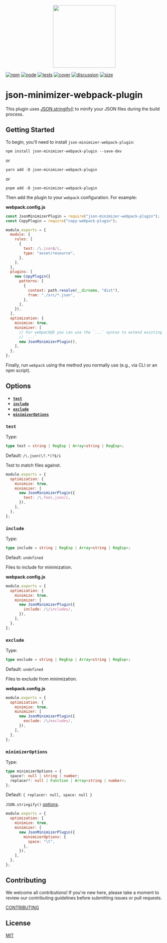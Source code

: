 <div align="center">
  <a href="https://github.com/webpack/webpack">
    <img width="200" height="200" src="https://webpack.js.org/assets/icon-square-big.svg">
  </a>
</div>

[![npm][npm]][npm-url]
[![node][node]][node-url]
[![tests][tests]][tests-url]
[![cover][cover]][cover-url]
[![discussion][discussion]][discussion-url]
[![size][size]][size-url]

# json-minimizer-webpack-plugin

This plugin uses [JSON.stringify()](https://developer.mozilla.org/en-US/docs/Web/JavaScript/Reference/Global_Objects/JSON/stringify) to minify your JSON files during the build process.

## Getting Started

To begin, you'll need to install `json-minimizer-webpack-plugin`:

```console
npm install json-minimizer-webpack-plugin --save-dev
```

or

```console
yarn add -D json-minimizer-webpack-plugin
```

or

```console
pnpm add -D json-minimizer-webpack-plugin
```

Then add the plugin to your `webpack` configuration. For example:

**webpack.config.js**

```js
const JsonMinimizerPlugin = require("json-minimizer-webpack-plugin");
const CopyPlugin = require("copy-webpack-plugin");

module.exports = {
  module: {
    rules: [
      {
        test: /\.json$/i,
        type: "asset/resource",
      },
    ],
  },
  plugins: [
    new CopyPlugin({
      patterns: [
        {
          context: path.resolve(__dirname, "dist"),
          from: "./src/*.json",
        },
      ],
    }),
  ],
  optimization: {
    minimize: true,
    minimizer: [
      // For webpack@5 you can use the `...` syntax to extend existing minimizers (i.e. `terser-webpack-plugin`), uncomment the next line
      // `...`
      new JsonMinimizerPlugin(),
    ],
  },
};
```

Finally, run `webpack` using the method you normally use (e.g., via CLI or an npm script).

## Options

- **[`test`](#test)**
- **[`include`](#include)**
- **[`exclude`](#exclude)**
- **[`minimizerOptions`](#minimizeroptions)**

### `test`

Type:

```ts
type test = string | RegExp | Array<string | RegExp>;
```

Default: `/\.json(\?.*)?$/i`

Test to match files against.

```js
module.exports = {
  optimization: {
    minimize: true,
    minimizer: [
      new JsonMinimizerPlugin({
        test: /\.foo\.json/i,
      }),
    ],
  },
};
```

### `include`

Type:

```ts
type include = string | RegExp | Array<string | RegExp>;
```

Default: `undefined`

Files to include for minimization.

**webpack.config.js**

```js
module.exports = {
  optimization: {
    minimize: true,
    minimizer: [
      new JsonMinimizerPlugin({
        include: /\/includes/,
      }),
    ],
  },
};
```

### `exclude`

Type:

```ts
type exclude = string | RegExp | Array<string | RegExp>;
```

Default: `undefined`

Files to exclude from minimization.

**webpack.config.js**

```js
module.exports = {
  optimization: {
    minimize: true,
    minimizer: [
      new JsonMinimizerPlugin({
        exclude: /\/excludes/,
      }),
    ],
  },
};
```

### `minimizerOptions`

Type:

```ts
type minimizerOptions = {
  space?: null | string | number;
  replacer?: null | Function | Array<string | number>;
};
```

Default: `{ replacer: null, space: null }`

`JSON.stringify()` [options](https://developer.mozilla.org/en-US/docs/Web/JavaScript/Reference/Global_Objects/JSON/stringify).

```js
module.exports = {
  optimization: {
    minimize: true,
    minimizer: [
      new JsonMinimizerPlugin({
        minimizerOptions: {
          space: "\t",
        },
      }),
    ],
  },
};
```

## Contributing

We welcome all contributions!
If you're new here, please take a moment to review our contributing guidelines before submitting issues or pull requests.

[CONTRIBUTING](./.github/CONTRIBUTING.md)

## License

[MIT](./LICENSE)

[npm]: https://img.shields.io/npm/v/json-minimizer-webpack-plugin.svg
[npm-url]: https://npmjs.com/package/json-minimizer-webpack-plugin
[node]: https://img.shields.io/node/v/json-minimizer-webpack-plugin.svg
[node-url]: https://nodejs.org
[tests]: https://github.com/webpack-contrib/json-minimizer-webpack-plugin/workflows/json-minimizer-webpack-plugin/badge.svg
[tests-url]: https://github.com/webpack-contrib/json-minimizer-webpack-plugin/actions
[cover]: https://codecov.io/gh/webpack-contrib/json-minimizer-webpack-plugin/branch/master/graph/badge.svg
[cover-url]: https://codecov.io/gh/webpack-contrib/json-minimizer-webpack-plugin
[discussion]: https://img.shields.io/github/discussions/webpack/webpack
[discussion-url]: https://github.com/webpack/webpack/discussions
[size]: https://packagephobia.now.sh/badge?p=json-minimizer-webpack-plugin
[size-url]: https://packagephobia.now.sh/result?p=json-minimizer-webpack-plugin
